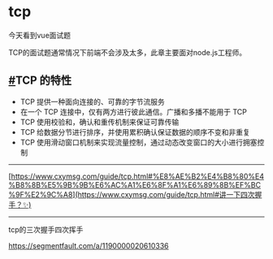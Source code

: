 # tcp

今天看到vue面试题

TCP的面试题通常情况下前端不会涉及太多，此章主要面对node.js工程师。

## [#](https://www.cxymsg.com/guide/tcp.html#tcp-的特性)TCP 的特性

- TCP 提供一种面向连接的、可靠的字节流服务
- 在一个 TCP 连接中，仅有两方进行彼此通信。广播和多播不能用于 TCP
- TCP 使用校验和，确认和重传机制来保证可靠传输
- TCP 给数据分节进行排序，并使用累积确认保证数据的顺序不变和非重复
- TCP 使用滑动窗口机制来实现流量控制，通过动态改变窗口的大小进行拥塞控制

----

[https://www.cxymsg.com/guide/tcp.html#%E8%AE%B2%E4%B8%80%E4%B8%8B%E5%9B%9B%E6%AC%A1%E6%8F%A1%E6%89%8B%EF%BC%9F%E2%9C%A8](https://www.cxymsg.com/guide/tcp.html#讲一下四次握手？✨)

----

tcp的三次握手四次挥手

https://segmentfault.com/a/1190000020610336


